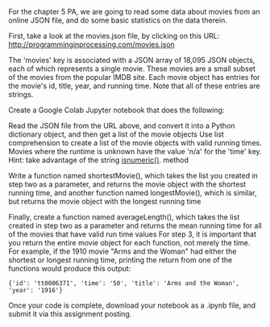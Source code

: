 For the chapter 5 PA, we are going to read some data about movies from an online JSON file, and do some basic statistics on the data therein.

First, take a look at the movies.json file, by clicking on this URL: http://programminginprocessing.com/movies.json

The 'movies' key is associated with a JSON array of 18,095 JSON objects, each of which represents a single movie. These movies are a small subset of the movies from the popular IMDB site. Each movie object has entries for the movie's id, title, year, and running time. Note that all of these entries are strings.

Create a Google Colab Jupyter notebook that does the following:

Read the JSON file from the URL above, and convert it into a Python dictionary object, and then get a list of the movie objects 
Use list comprehension to create a list of the movie objects with valid running times. Movies where the runtime is unknown have the value 'n/a' for the 'time' key. Hint: take advantage of the string [isnumeric()](https://www.tutorialspoint.com/python/string_isnumeric.htm). method

Write a function named shortestMovie(), which takes the list you created in step two as a parameter, and returns the movie object with the shortest running time, and another function named longestMovie(), which is similar, but returns the movie object with the longest running time

Finally, create a function named averageLength(), which takes the list created in step two as a parameter and returns the mean running time for all of the movies that have valid run time values
For step 3, it is important that you return the entire movie object for each function, not merely the time. For example, if the 1910 movie "Arms and the Woman" had either the shortest or longest running time, printing the return from one of the functions would produce this output:

`{'id': 'tt0006371', 'time': '50', 'title': 'Arms and the Woman', 'year': '1916'}`

Once your code is complete, download your notebook as a .ipynb file, and submit it via this assignment posting.
